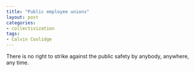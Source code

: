 ```yaml
---
title: "Public employee unions"
layout: post
categories:
- collectivization
tags:
- Calvin Coolidge
---
```


There is no right to strike against the public safety by anybody, anywhere, any time.
